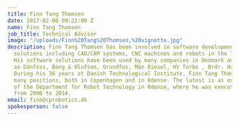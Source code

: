 ```yaml
---
title: Finn Tang Thomsen
date: 2017-02-06 09:22:00 Z
name: Finn Tang Thomsen
job_title: Technical Advisor
image: "/uploads/Finn%20Tang%20Thomsen,%20vignette.jpg"
description: Finn Tang Thomsen has been involved in software development for automation
  solutions including CAD/CAM systems, CNC machines and robots in the last 45 years.
  His software solutions have been used by many companies in Denmark and abroad, such
  as Danfoss, Bang & Olufsen, Grundfos, Man Diesel, HV Turbo , Brdr. Hartmann. FLSmidth.
  During his 36 years at Danish Technological Institute, Finn Tang Thomsen has had
  many positions, both in Copenhagen and in Odense. The latest is as one of the founders
  of the Department for Robot Technology in Odense, where he was executive manager
  from 2006 to 2014.
email: finn@cprobotics.dk
spokesperson: false
---
```



